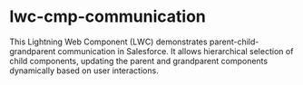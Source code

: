 # lwc-cmp-communication
This Lightning Web Component (LWC) demonstrates parent-child-grandparent communication in Salesforce. It allows hierarchical selection of child components, updating the parent and grandparent components dynamically based on user interactions.
